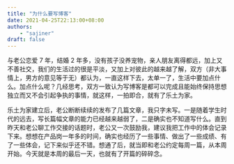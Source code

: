 ```yaml
---
title: "为什么要写博客"
date: 2021-04-25T22:13:00+08:00
authors:
    - "sajiner"
draft: false
---
```

与老公恋爱 7 年，结婚 2 年多，没有孩子没养宠物，亲人朋友离得都远，加上又不善社交，我们的生活过的很是平淡，又加上对彼此的越来越了解，双方（非大事情上，男方的意见等于无）都认为，一直这样下去，太单一了，生活中要加点什么。加点什么呢？几经思考，双方一致认为写博客是都可以完成且能始终保持思想独立而又不会引起争执的事情，就这样，一拍即合，就有了乐土为家。

乐土为家建立后，老公断断续续的发布了几篇文章，我只字未写。一是随着学生时代的远去，写长篇幅文章的能力已经越来越弱了，二是确实也不知道写什么。直到昨天和老公聊工作交接的话题时，老公又一次鼓励我，建议我把工作中的体会记录下来。想想在产品岗一年多的时间，确实也经历了一些事情、做出了一些成绩、有了一些体会，记下来似乎还不错。想通了后，就当即和老公约定每周一篇，从本周开始。今天就是本周的最后一天，也就有了开篇的碎碎念。
